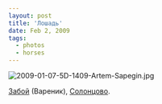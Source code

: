```yaml
---
layout: post
title: 'Лошадь'
date: Feb 2, 2009
tags:
  - photos
  - horses
---
```


![2009-01-07-5D-1409-Artem-Sapegin.jpg](photo://709)

[Забой](http://solontsovo-horse.ru/horses/zaboy.html "Конь Забой") (Вареник), [Солонцово](http://morning.photos/albums/solontsovo/ "Фотографии из Солонцово").
